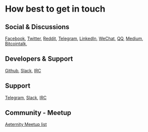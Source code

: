 # How best to get in touch

## Social & Discussions
[Facebook](https://www.facebook.com/aeternityproject/),
[Twitter](https://twitter.com/aetrnty),
[Reddit](https://www.reddit.com/r/Aeternity/),
[Telegram](https://telegram.me/aeternity),
[LinkedIn](https://www.linkedin.com/company/aeternity),
[WeChat](http://www.aeternity.com/#),
[QQ](http://www.aeternity.com/#),
[Medium](https://blog.aeternity.com/), 
[Bitcointalk](https://bitcointalk.org/index.php?topic=1733140.0),

## Developers & Support
[Github](https://github.com/aeternity), 
[Slack](https://slack.aeternity.com/), 
[IRC](http://www.aeternity.com/#)

## Support
[Telegram](https://telegram.me/aeternity), 
[Slack](https://slack.aeternity.com/), 
[IRC](http://www.aeternity.com/#)

## Community - Meetup
[Aeternity Meetup list](https://docs.google.com/spreadsheets/d/196EV6OVOmlxxy8-0j5bBiGltqQRSyvmrdFQiQxNwYWc/edit)